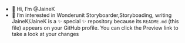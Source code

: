 - 👋 Hi, I’m @JaineK
- 👀 I’m interested in Wonderunit Storyboarder,Storyboading, writing
JaineK/JaineK is a ✨ special ✨ repository because its `README.md` (this file) appears on your GitHub profile.
You can click the Preview link to take a look at your changes
